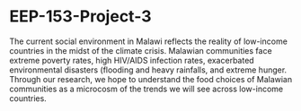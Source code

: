 # EEP-153-Project-3
The current social environment in Malawi reflects the reality of low-income countries in the midst of the climate crisis. Malawian communities face extreme poverty rates, high HIV/AIDS infection rates, exacerbated environmental disasters (flooding and heavy rainfalls, and extreme hunger. Through our research, we hope to understand the food choices of Malawian communities as a microcosm of the trends we will see across low-income countries.
